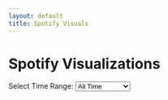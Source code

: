 ```yaml
---
layout: default
title: Spotify Visuals
---
```


<div class="container mt-5">
        <h1>Spotify Visualizations</h1>
        <div class="mb-3">
            <label for="timeRange" class="form-label">Select Time Range:</label>
            <select class="form-select" id="timeRange">
                <option value="all_time">All Time</option>
                <option value="past_year">Past Year</option>
                <option value="past_6_months">Past 6 Months</option>
            </select>
        </div>
        <div id="topArtistsChart" class="chart-container"></div>
        <div id="topTracksChart" class="chart-container"></div>
        <div id="topResultsTable" class="table-container"></div>
    </div>

<script src="https://cdn.jsdelivr.net/npm/bootstrap@5.3.3/dist/js/bootstrap.bundle.min.js"></script>
<script src="https://cdn.plot.ly/plotly-latest.min.js"></script>
<script src="/Site/projects/spotify-visualizations/js/spotify-viz.js"></script>
</html>
